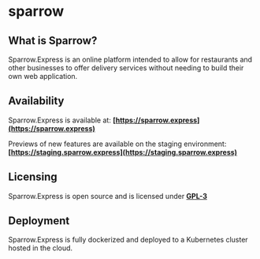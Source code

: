 # sparrow
## What is Sparrow?
Sparrow.Express is an online platform intended to allow for restaurants and other businesses to offer delivery services without needing to build their own web application.

## Availability
Sparrow.Express is available at: **[https://sparrow.express](https://sparrow.express)**

Previews of new features are available on the staging environment: **[https://staging.sparrow.express](https://staging.sparrow.express)** 

## Licensing
Sparrow.Express is open source and is licensed under **[GPL-3](https://github.com/jonathan-lee-devel/sparrow.express/blob/main/LICENSE)**

## Deployment
Sparrow.Express is fully dockerized and deployed to a Kubernetes cluster hosted in the cloud.
